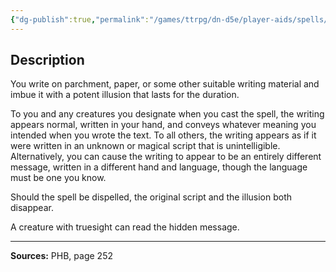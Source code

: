 ```yaml
---
{"dg-publish":true,"permalink":"/games/ttrpg/dn-d5e/player-aids/spells/level-1/illusory-script/","tags":["TTRPG/DND/5e","somatic","material","ritual"]}
---
```



## Description
You write on parchment, paper, or some other suitable writing material and imbue it with a potent illusion that lasts for the duration.

To you and any creatures you designate when you cast the spell, the writing appears normal, written in your hand, and conveys whatever meaning you intended when you wrote the text.
To all others, the writing appears as if it were written in an unknown or magical script that is unintelligible.
Alternatively, you can cause the writing to appear to be an entirely different message, written in a different hand and language, though the language must be one you know.

Should the spell be dispelled, the original script and the illusion both disappear.

A creature with truesight can read the hidden message.

---

**Sources:** PHB, page 252
